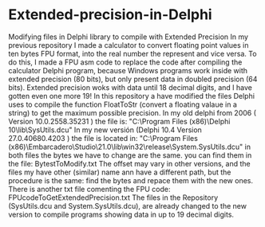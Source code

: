 # Extended-precision-in-Delphi
Modifying files in Delphi library to compile with Extended Precision
In my previous repository I made a calculator to convert floating point values in ten bytes FPU format, into the real number the represent and vice versa.
To do this, I made a FPU asm code to replace the code after compiling the calculator Delphi program, because Windows programs work inside with extended precision (80 bits), but only present data in doubled precision (64 bits). Extended precision woks with data until 18 decimal digits, and I have gotten even one more 19!
In this repository a have modified the files Delphi uses to compile the function FloatToStr (convert a floating valaue in a string) to get the maximum possible precision.
In my old delphi from 2006 ( Version 10.0.2558.35231 ) the file is: "C:\Program Files (x86)\Delphi 10\lib\SysUtils.dcu"
In my new versión (Delphi 10.4 Version 27.0.40680.4203 ) the file is located in: "C:\Program Files (x86)\Embarcadero\Studio\21.0\lib\win32\release\System.SysUtils.dcu"
in both files the bytes we have to change are the same. you can find them in the file: BytestToModify.txt
The offset may vary in other versions, and the files my have other (similar) name ann have a different path, but the procedure is the same: find the bytes and repace them with the new ones.
There is another txt file comenting the FPU code: FPUcodeToGetExtendedPrecision.txt
The files in the Repository (SysUtils.dcu and System.SysUtils.dcu), are already changed to the new version to compile programs showing data in up to 19 decimal digits.
